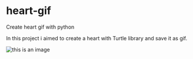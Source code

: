 # heart-gif
 Create heart gif with python

In this project i aimed to create a heart with Turtle library and save it as gif.

![this is an image](https://i.hizliresim.com/ldhxy3w.gif)
